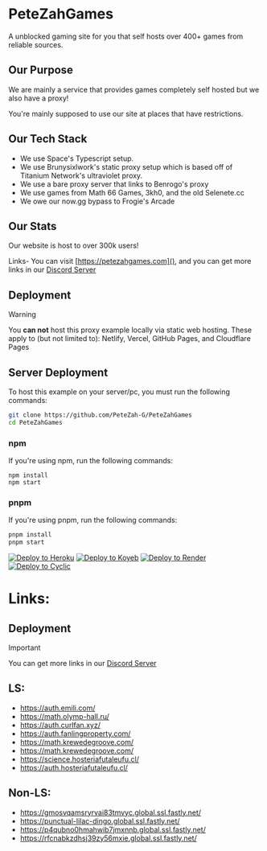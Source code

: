 # **PeteZahGames**
A unblocked gaming site for you that self hosts over 400+ games from reliable sources.

## Our Purpose
We are mainly a service that provides games completely self hosted but we also have a proxy!

You're mainly supposed to use our site at places that have restrictions.

## Our Tech Stack
- We use Space's Typescript setup.
- We use Brunysixlwork's static proxy setup which is based off of Titanium Network's ultraviolet proxy.
- We use a bare proxy server that links to Benrogo's proxy
- We use games from Math 66 Games, 3kh0, and the old Selenete.cc
- We owe our now.gg bypass to Frogie's Arcade

## Our Stats
Our website is host to over 300k users!

Links- You can visit [https://petezahgames.com](), and you can get more links in our [Discord Server](https://discord.gg/cYjHFDguxS)

## Deployment
> [!WARNING]
> You __**can not**__ host this proxy example locally via static web hosting.
> These apply to (but not limited to): Netlify, Vercel, GitHub Pages, and Cloudflare Pages

## Server Deployment
To host this example on your server/pc, you must run the following commands:

```bash
git clone https://github.com/PeteZah-G/PeteZahGames
cd PeteZahGames
```

### npm
If you're using npm, run the following commands:
```
npm install
npm start
```

### pnpm
If you're using pnpm, run the following commands:
```bash
pnpm install
pnpm start
```

[![Deploy to Heroku](https://binbashbanana.github.io/deploy-buttons/buttons/remade/heroku.svg)](https://heroku.com/deploy/?template=https://github.com/PeteZah-G/PeteZahGames)
[![Deploy to Koyeb](https://binbashbanana.github.io/deploy-buttons/buttons/remade/koyeb.svg)](https://app.koyeb.com/deploy?type=git&repository=github.com/PeteZah-G/PeteZahGames)
[![Deploy to Render](https://binbashbanana.github.io/deploy-buttons/buttons/remade/render.svg)](https://render.com/deploy?repo=https://github.com/PeteZah-G/PeteZahGames)
[![Deploy to Cyclic](https://binbashbanana.github.io/deploy-buttons/buttons/remade/cyclic.svg)](https://app.cyclic.sh/api/app/deploy/PeteZah-G/PeteZahGames)

# Links:

## Deployment
> [!IMPORTANT]
> You can get more links in our [Discord Server](https://discord.gg/cYjHFDguxS)

## LS: 

- https://auth.emili.com/
- https://math.olymp-hall.ru/
- https://auth.curlfan.xyz/
- https://auth.fanlingproperty.com/
- https://math.krewedegroove.com/
- https://math.krewedegroove.com/
- https://science.hosteriafutaleufu.cl/
- https://auth.hosteriafutaleufu.cl/

## Non-LS: 

- https://gmosvqamsryrvai83tmvyc.global.ssl.fastly.net/
- https://punctual-lilac-dingo.global.ssl.fastly.net/
- https://p4qubno0hmahwib7jmxnnb.global.ssl.fastly.net/
- https://rfcnabkzdhsj39zy56mxie.global.ssl.fastly.net/
